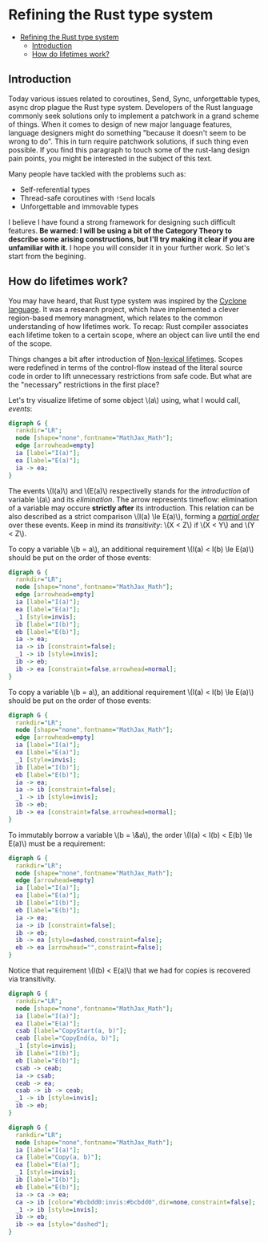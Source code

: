 <style>
  div.mdbook-graphviz-output {
    text-align: center;
  }
</style>

# Refining the Rust type system

<!--toc:start-->
- [Refining the Rust type system](#refining-the-rust-type-system)
  - [Introduction](#introduction)
  - [How do lifetimes work?](#how-do-lifetimes-work)
<!--toc:end-->

## Introduction

Today various issues related to coroutines, Send, Sync, unforgettable types, async drop plague the Rust type system.
Developers of the Rust language commonly seek solutions only to implement a patchwork in a grand scheme of things.
When it comes to design of new major language features, language designers might do something "because it doesn't seem to be wrong to do".
This in turn require patchwork solutions, if such thing even possible.
If you find this paragraph to touch some of the rust-lang design pain points, you might be interested in the subject of this text.

Many people have tackled with the problems such as:

- Self-referential types
- Thread-safe coroutines with `!Send` locals
- Unforgettable and immovable types

I believe I have found a strong framework for designing such difficult features.
**Be warned: I will be using a bit of the Category Theory to describe some arising constructions, but I'll try making it clear if you are unfamiliar with it.**
I hope you will consider it in your further work.
So let's start from the begining.

## How do lifetimes work?

You may have heard, that Rust type system was inspired by the [Cyclone language].
It was a research project, which have implemented a clever region-based memory managment, which relates to the common understanding of how lifetimes work.
To recap: Rust compiler associates each lifetime token to a certain scope, where an object can live until the end of the scope.

Things changes a bit after introduction of [Non-lexical lifetimes].
Scopes were redefined in terms of the control-flow instead of the literal source code in order to lift unnecessary restrictions from safe code.
But what are the "necessary" restrictions in the first place?

Let's try visualize lifetime of some object \\(a\\) using, what I would call, *events*:

```dot process
digraph G {
  rankdir="LR";
  node [shape="none",fontname="MathJax_Math"];
  edge [arrowhead=empty]
  ia [label="I(a)"];
  ea [label="E(a)"];  
  ia -> ea;
}
```

The events \\(I(a)\\) and \\(E(a)\\) respectivelly stands for the *introduction* of variable \\(a\\) and its *elimination*.
The arrow represents timeflow: elimination of a variable may occure **strictly after** its introduction.
This relation can be also described as a strict comparison \\(I(a) \le E(a)\\), forming a *[partial order]* over these events.
Keep in mind its *transitivity*: \\(X < Z\\) if \\(X < Y\\) and \\(Y < Z\\).

To copy a variable \\(b = a\\), an additional requirement \\(I(a) < I(b) \le E(a)\\) should be put on the order of those events:

```dot process
digraph G {
  rankdir="LR";
  node [shape="none",fontname="MathJax_Math"];
  edge [arrowhead=empty]
  ia [label="I(a)"];
  ea [label="E(a)"];
  _1 [style=invis];
  ib [label="I(b)"];
  eb [label="E(b)"];
  ia -> ea;
  ia -> ib [constraint=false];
  _1 -> ib [style=invis];
  ib -> eb;
  ib -> ea [constraint=false,arrowhead=normal];
}
```

To copy a variable \\(b = a\\), an additional requirement \\(I(a) < I(b) \le E(a)\\) should be put on the order of those events:

```dot process
digraph G {
  rankdir="LR";
  node [shape="none",fontname="MathJax_Math"];
  edge [arrowhead=empty]
  ia [label="I(a)"];
  ea [label="E(a)"];
  _1 [style=invis];
  ib [label="I(b)"];
  eb [label="E(b)"];
  ia -> ea;
  ia -> ib [constraint=false];
  _1 -> ib [style=invis];
  ib -> eb;
  ib -> ea [constraint=false,arrowhead=normal];
}
```

To immutably borrow a variable \\(b = \\&a\\), the order \\(I(a) < I(b) < E(b) \le E(a)\\) must be a requirement:

```dot process
digraph G {
  rankdir="LR";
  node [shape="none",fontname="MathJax_Math"];
  edge [arrowhead=empty]
  ia [label="I(a)"];
  ea [label="E(a)"];
  ib [label="I(b)"];
  eb [label="E(b)"];
  ia -> ea;
  ia -> ib [constraint=false];
  ib -> eb;
  ib -> ea [style=dashed,constraint=false];
  eb -> ea [arrowhead="",constraint=false];
}
```

Notice that requirement \\(I(b) < E(a)\\) that we had for copies is recovered via transitivity.

```dot process
digraph G {
  rankdir="LR";
  node [shape="none",fontname="MathJax_Math"];
  ia [label="I(a)"];
  ea [label="E(a)"];
  csab [label="CopyStart(a, b)"];
  ceab [label="CopyEnd(a, b)"];
  _1 [style=invis];
  ib [label="I(b)"];
  eb [label="E(b)"];
  csab -> ceab;
  ia -> csab;
  ceab -> ea;
  csab -> ib -> ceab;
  _1 -> ib [style=invis];
  ib -> eb;
}
```

```dot process
digraph G {
  rankdir="LR";
  node [shape="none",fontname="MathJax_Math"];
  ia [label="I(a)"];
  ca [label="Copy(a, b)"];
  ea [label="E(a)"];
  _1 [style=invis];
  ib [label="I(b)"];
  eb [label="E(b)"];
  ia -> ca -> ea;
  ca -> ib [color="#bcbdd0:invis:#bcbdd0",dir=none,constraint=false];
  _1 -> ib [style=invis];
  ib -> eb;
  ib -> ea [style="dashed"];
}
```

[Cyclone language]: https://cyclone.thelanguage.org/
[Non-lexical lifetimes]: https://smallcultfollowing.com/babysteps/blog/2016/04/27/non-lexical-lifetimes-introduction/
[partial order]: https://en.wikipedia.org/wiki/Partially_ordered_set
